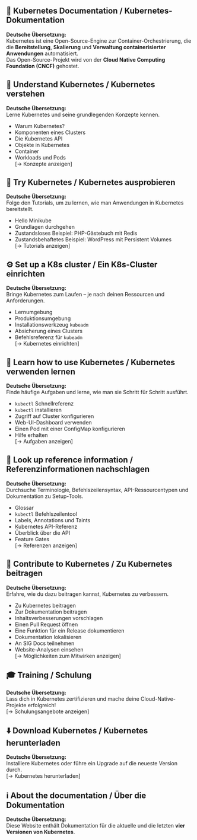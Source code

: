 ## 🚀 Kubernetes Documentation / Kubernetes-Dokumentation


**Deutsche Übersetzung:**  
Kubernetes ist eine Open-Source-Engine zur Container-Orchestrierung, die die **Bereitstellung**, **Skalierung** und **Verwaltung containerisierter Anwendungen** automatisiert.  
Das Open-Source-Projekt wird von der **Cloud Native Computing Foundation (CNCF)** gehostet.


## 🧩 Understand Kubernetes / Kubernetes verstehen


**Deutsche Übersetzung:**  
Lerne Kubernetes und seine grundlegenden Konzepte kennen.

- Warum Kubernetes?  
- Komponenten eines Clusters  
- Die Kubernetes API  
- Objekte in Kubernetes  
- Container  
- Workloads und Pods  
[→ Konzepte anzeigen]


## 🧪 Try Kubernetes / Kubernetes ausprobieren


**Deutsche Übersetzung:**  
Folge den Tutorials, um zu lernen, wie man Anwendungen in Kubernetes bereitstellt.

- Hello Minikube  
- Grundlagen durchgehen  
- Zustandsloses Beispiel: PHP-Gästebuch mit Redis  
- Zustandsbehaftetes Beispiel: WordPress mit Persistent Volumes  
[→ Tutorials anzeigen]


## ⚙️ Set up a K8s cluster / Ein K8s-Cluster einrichten


**Deutsche Übersetzung:**  
Bringe Kubernetes zum Laufen – je nach deinen Ressourcen und Anforderungen.

- Lernumgebung  
- Produktionsumgebung  
- Installationswerkzeug `kubeadm`  
- Absicherung eines Clusters  
- Befehlsreferenz für `kubeadm`  
[→ Kubernetes einrichten]


## 🧭 Learn how to use Kubernetes / Kubernetes verwenden lernen


**Deutsche Übersetzung:**  
Finde häufige Aufgaben und lerne, wie man sie Schritt für Schritt ausführt.

- `kubectl` Schnellreferenz  
- `kubectl` installieren  
- Zugriff auf Cluster konfigurieren  
- Web-UI-Dashboard verwenden  
- Einen Pod mit einer ConfigMap konfigurieren  
- Hilfe erhalten  
[→ Aufgaben anzeigen]


## 📘 Look up reference information / Referenzinformationen nachschlagen


**Deutsche Übersetzung:**  
Durchsuche Terminologie, Befehlszeilensyntax, API-Ressourcentypen und Dokumentation zu Setup-Tools.

- Glossar  
- `kubectl` Befehlszeilentool  
- Labels, Annotations und Taints  
- Kubernetes API-Referenz  
- Überblick über die API  
- Feature Gates  
[→ Referenzen anzeigen]


## 🤝 Contribute to Kubernetes / Zu Kubernetes beitragen


**Deutsche Übersetzung:**  
Erfahre, wie du dazu beitragen kannst, Kubernetes zu verbessern.

- Zu Kubernetes beitragen  
- Zur Dokumentation beitragen  
- Inhaltsverbesserungen vorschlagen  
- Einen Pull Request öffnen  
- Eine Funktion für ein Release dokumentieren  
- Dokumentation lokalisieren  
- An SIG Docs teilnehmen  
- Website-Analysen einsehen  
[→ Möglichkeiten zum Mitwirken anzeigen]


## 🎓 Training / Schulung


**Deutsche Übersetzung:**  
Lass dich in Kubernetes zertifizieren und mache deine Cloud-Native-Projekte erfolgreich!  
[→ Schulungsangebote anzeigen]


## ⬇️ Download Kubernetes / Kubernetes herunterladen


**Deutsche Übersetzung:**  
Installiere Kubernetes oder führe ein Upgrade auf die neueste Version durch.  
[→ Kubernetes herunterladen]


## ℹ️ About the documentation / Über die Dokumentation


**Deutsche Übersetzung:**  
Diese Website enthält Dokumentation für die aktuelle und die letzten **vier Versionen von Kubernetes**.
